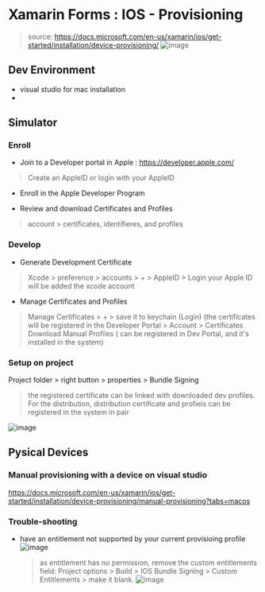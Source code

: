 # Xamarin Forms : IOS - Provisioning
> source: https://docs.microsoft.com/en-us/xamarin/ios/get-started/installation/device-provisioning/
![image](https://user-images.githubusercontent.com/59367560/118698402-41e97480-b808-11eb-9dec-4702dcb6cf92.png)

## Dev Environment
- visual studio for mac installation
- 

## Simulator

### Enroll
- Join to a Developer portal in Apple : https://developer.apple.com/
> Create an AppleID or login with your AppleID

- Enroll in the Apple Developer Program

- Review and download Certificates and Profiles
> account > certificates, identifieres, and profiles 

### Develop
- Generate Development Certificate
> Xcode > preference > accounts > + > AppleID > Login
your Apple ID will be added the xcode account

- Manage Certificates and Profiles
> Manage Certificates > + > save it to keychain (Login) (the certificates will be registered in the Developer Portal > Account > Certificates
> Download Manual Profiles ( can be registered in Dev Portal, and it's installed in the system)

### Setup on project
Project folder > right button > properties > Bundle Signing
> the registered certificate can be linked with downloaded dev profiles. 
> For the distribution, distribution certificate and profiels can be registered in the system in pair

![image](https://user-images.githubusercontent.com/59367560/118696495-42810b80-b806-11eb-8945-d09b97b36ec2.png)


## Pysical Devices

### Manual provisioning with a device on visual studio
https://docs.microsoft.com/en-us/xamarin/ios/get-started/installation/device-provisioning/manual-provisioning?tabs=macos

### Trouble-shooting
- have an entitlement not supported by your current provisioing profile
![image](https://user-images.githubusercontent.com/59367560/118716883-41a7a400-b81d-11eb-9607-74b342fe4b5c.png)

  > as entitlement has no permission, remove the custom entitlements field: Project options > Build > IOS Bundle Signing > Custom Entitlements > make it blank.
  ![image](https://user-images.githubusercontent.com/59367560/118717229-b4188400-b81d-11eb-9a3e-091286a8d2a5.png)


